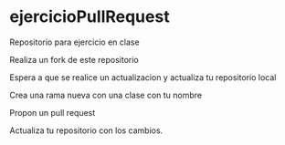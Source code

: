 # ejercicioPullRequest
Repositorio para ejercicio en clase

Realiza un fork de este repositorio

Espera a que se realice un actualizacion y actualiza tu repositorio local

Crea una rama nueva con una clase con tu nombre

Propon un pull request

Actualiza tu repositorio con los cambios.

